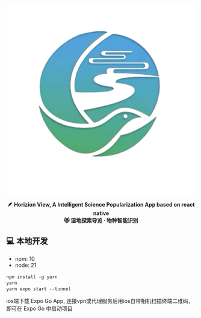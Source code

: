 <p align="center"><img alt="logo" src="/assets/logo.png"></p>

<p align="center">
  <strong>🪶 Horizion View, A Intelligent Science Popularization App based on react native</strong><br/>
  <strong>😻 湿地探索导览 · 物种智能识别</strong>
</p>

## 💻 本地开发
- npm: 10
- node: 21

```
npm install -g yarn
yarn
yarn expo start --tunnel
```
ios端下载 Expo Go App, 连接vpn或代理服务后用ios自带相机扫描终端二维码，即可在 Expo Go 中启动项目
